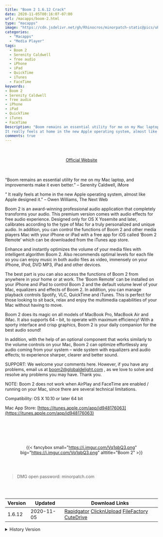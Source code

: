```yaml
---
title: "Boom 2 1.6.12 Crack"
date: 2020-11-05T00:16:07-07:00
url: /macapps/boom-2.html
type: "macapps"
image: "https://cdn.jsdelivr.net/gh/Rhinocros/minorpatch-static@pics/uPic/1NaC6X.png"
categories:
  - "Macapps"
  - "Media Player"
tags:
  - Boom 2
  - Serenity Caldwell
  - free audio
  - iPhone
  - iPad
  - QuickTime
  - iTunes
  - FaceTime
keywords:
- Boom 2
- Serenity Caldwell
- free audio
- iPhone
- iPad
- QuickTime
- iTunes
- FaceTime
Description: "Boom remains an essential utility for me on my Mac laptop, and improvements make it even better. – Serenity Caldwell, iMore
It really feels at home in the new Apple operating system, almost like Apple designed it"
comments: true
---
```


<br/>
<br/>
<center>
<a href="https://itunes.apple.com/app/id948176063" target="blank"><div class="border border-blue-500 rounded-lg transition duration-500 
    ease-in-out w-48 text-lg text-blue-500 text-center px-2 hover:bg-blue-500 hover:text-white">
  Official Website 
</div></a>
</center>
<br/>
<br/>

“Boom remains an essential utility for me on my Mac laptop, and improvements make it even better.” – Serenity Caldwell, iMore

” It really feels at home in the new Apple operating system, almost like Apple designed it.” – Owen Williams, The Next Web

Boom 2 is an award-winning professional audio application that completely transforms your audio. This premium version comes with audio effects for free audio experience. Designed only for OS X Yosemite and later, calibrates according to the type of Mac for a truly personalized and unique audio. In addition, you can control the functions of Boom 2 and other media players Mac with your iPhone or iPad with a free app for iOS called ‘Boom 2 Remote’ which can be downloaded from the iTunes app store.

Enhance and instantly optimizes the volume of your media files with intelligent algorithm Boom 2. Also recommends optimal levels for each file so you can enjoy music in both audio files as video, immensely on your iPhone, iPod, DVD MP3, iPad and other devices.

The best part is you can also access the functions of Boom 2 from anywhere in your home or at work. The ‘Boom Remote’ can be installed on your iPhone and iPad to control Boom 2 and the default volume level of your Mac, equalizers and effects of Boom 2. In addition, you can manage playback controls Spotify, VLC, QuickTime and iTunes. This is perfect for those looking to sit back, relax and enjoy the multimedia capabilities of your Mac without having to move.

Boom 2 does its magic on all models of MacBook Pro, MacBook Air and iMac. It also supports 64 – bit, to operate with maximum efficiency! With a sporty interface and crisp graphics, Boom 2 is your daily companion for the best audio sound!

In addition, with the help of an optional component that works similarly to the volume controls on your Mac, Boom 2 can optimize effortlessly any audio coming from your system – wide system with equalizers and audio effects; to experience sharper, clearer and better sound.

SUPPORT: We welcome your comments here. However, if you have any problems, email us at boom2@globaldelight.com , as we love to solve and resolve any problems you may have. Thank you.

NOTE: Boom 2 does not work when AirPlay and FaceTime are enabled / running on your Mac, since there are several technical limitations.

Compatibility: OS X 10.10 or later 64 bit

Mac App Store: [https://itunes.apple.com/app/id948176063](https://itunes.apple.com/app/id948176063)

<br/>
<br/>
<script async src="https://pagead2.googlesyndication.com/pagead/js/adsbygoogle.js"></script>
<ins class="adsbygoogle"
     style="display:block; text-align:center;"
     data-ad-layout="in-article"
     data-ad-format="fluid"
     data-ad-client="ca-pub-8746275014476192"
     data-ad-slot="5144997159"></ins>
<script>
     (adsbygoogle = window.adsbygoogle || []).push({});
</script>
<br/>
<br/>


<center>

{{< fancybox small="https://i.imgur.com/Vq1qbQ3.png" big="https://i.imgur.com/Vq1qbQ3.png" alttitle="Boom 2" >}}

</center>

<br/>
<br/>


> DMG open password: minorpatch.com

<br/>

<br/>
<div id="history_version" class="history_version">

| Version | Updated | Download Links |
| ---- | ---- | ---- |
| 1.6.12 | 2020-11-05 | [Rapidgator](https://ouo.io/yNt4L6)   [ClicknUpload](https://ouo.io/Ut6mR3l)   [FileFactory](https://ouo.io/dwt29o)   [CuteDrive](https://ouo.io/KIH4A5R) |
<details>
<summary>History Version</summary>

| Version | Updated | Download Links |
| ---- | ---- | ---- |
| 1.6.11 | 2020-10-19 | [UsersCloud](https://ouo.io/DBo58H)   [ClicknUpload](https://ouo.io/4sJ8KI7)   [FileFactory](https://ouo.io/QQ9j8o)   [CuteDrive](https://ouo.io/rsk0Yr) |
| 1.6.10 | 2020-03-16 | [UsersCloud](https://ouo.io/f6mjf49)   [ClicknUpload](https://ouo.io/zp9NOuy)   [FileFactory](https://ouo.io/fDpNKf)   [CuteDrive](https://ouo.io/lgfqUA) |
</details>

</div>
